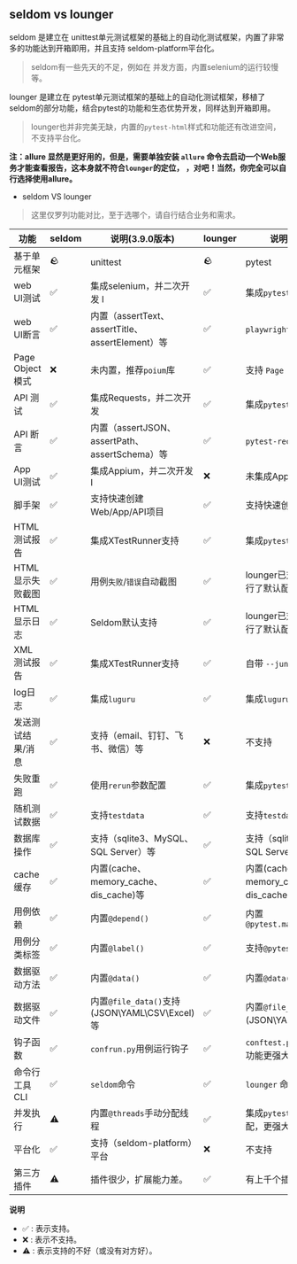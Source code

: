 ## seldom vs lounger

seldom 是建立在 unittest单元测试框架的基础上的自动化测试框架，内置了非常多的功能达到开箱即用，并且支持 seldom-platform平台化。
> seldom有一些先天的不足，例如在 并发方面，内置selenium的运行较慢等。

lounger 是建立在 pytest单元测试框架的基础上的自动化测试框架，移植了seldom的部分功能，结合pytest的功能和生态优势开发，同样达到开箱即用。
> lounger也并非完美无缺，内置的`pytest-html`样式和功能还有改进空间，不支持平台化。

__注：allure 显然是更好用的，但是，需要单独安装 `allure` 命令去启动一个Web服务才能查看报告，这本身就不符合`lounger`的定位，
，对吧！当然，你完全可以自行选择使用allure。__

* seldom VS lounger

> 这里仅罗列功能对比，至于选哪个，请自行结合业务和需求。

| 功能            | seldom | 说明(3.9.0版本)                               | lounger | 说明(0.1.0版本)                              |
|---------------|--------|-------------------------------------------|---------|------------------------------------------|
| 基于单元框架        | 🪨     | unittest                                  | 🪨      | pytest                                   |
| web UI测试      | ✅      | 集成selenium，并二次开发 I️                       | ✅       | 集成`pytest-playwright`                    |
| web UI断言      | ✅      | 内置（assertText、assertTitle、assertElement）等 | ✅       | `playwright`提供丰富断言                       |
| Page Object模式 | ❌      | 未内置，推荐`poium`库                            | ✅       | 支持 `Page objects`设计模式                    |
| API 测试        | ✅      | 集成Requests，并二次开发                          | ✅       | 集成`pytest-req`                           |
| API 断言        | ✅      | 内置（assertJSON、assertPath、assertSchema）等   | ✅       | `pytest-req`提供断言                         |
| App UI测试      | ✅      | 集成Appium，并二次开发 I️                         | ❌       | 未集成App测试库                                |
| 脚手架           | ✅      | 支持快速创建Web/App/API项目                       | ✅       | 支持快速创建Web/API项目                          |
| HTML测试报告      | ✅      | 集成XTestRunner支持                           | ✅       | 集成`pytest-html`支持                        |
| HTML显示失败截图    | ✅      | 用例`失败`/`错误`自动截图                           | ✅       | lounger已对`pytest-html`进行了默认配置            |
| HTML显示日志      | ✅      | Seldom默认支持                                | ✅       | lounger已对`pytest-html`进行了默认配置            |
| XML测试报告       | ✅      | 集成XTestRunner支持                           | ✅       | 自带 `--junit-xml`参数支持                     |
| log日志         | ✅      | 集成`luguru`                                | ✅       | 集成`luguru`                               |
| 发送测试结果/消息     | ✅      | 支持（email、钉钉、飞书、微信）等                       | ❌       | 不支持                                      |
| 失败重跑          | ✅      | 使用`rerun`参数配置                             | ✅       | 集成`pytest-rerunfailures`                 |
| 随机测试数据        | ✅      | 支持`testdata`                              | ✅       | 支持`testdata`                             |
| 数据库操作         | ✅      | 支持（sqlite3、MySQL、SQL Server）等             | ✅       | 支持（sqlite3、MySQL、SQL Server）等            |
| cache缓存       | ✅      | 内置(cache、memory_cache、dis_cache)等         | ✅       | 内置(cache、memory_cache、dis_cache)等        |
| 用例依赖          | ✅      | 内置`@depend()`                             | ✅       | 内置`@pytest.mark.dependency()`            |
| 用例分类标签        | ✅      | 内置`@label()`                              | ✅       | 支持`@pytest.mark.xxx`标签                   |
| 数据驱动方法        | ✅      | 内置`@data()`                               | ✅       | 内置`@data()`                              |
| 数据驱动文件        | ✅      | 内置`@file_data()`支持(JSON\YAML\CSV\Excel)等  | ✅       | 内置`@file_data()`支持(JSON\YAML\CSV\Excel)等 |
| 钩子函数          | ✅      | `confrun.py`用例运行钩子                        | ✅       | `conftest.py`、`pytest.ini`等功能更强大         |
| 命令行工具CLI      | ✅      | `seldom`命令                                | ✅       | `lounger` 命令                             |
| 并发执行          | ⚠️     | 内置`@threads`手动分配线程                        | ✅       | 集成`pytest-xdist`，自动分配，更强大                |
| 平台化           | ✅      | 支持（seldom-platform）平台                     | ❌       | 不支持                                      | 
| 第三方插件         | ⚠️     | 插件很少，扩展能力差。                               | ✅       | 有上千个插件，扩展能力强                             |

__说明__

* ✅  : 表示支持。
* ❌  : 表示不支持。
* ⚠️  : 表示支持的不好（或没有对方好）。
